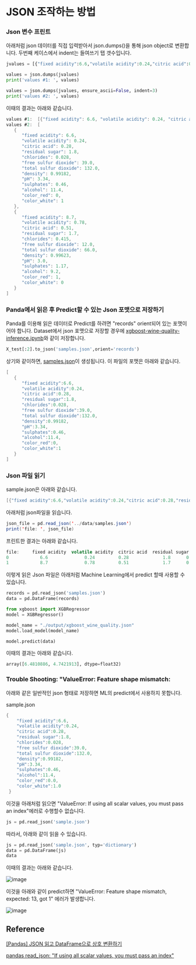 # JSON 조작하는 방법


### Json 변수 프린트

아래처럼 json 데이터를 직접 입력받아서 json.dumps()을 통해 json object로 변환합니다. 두번째 케이스에서 indent는 들여쓰기 탭 갯수입니다. 

```python
jvalues = [{"fixed acidity":6.6,"volatile acidity":0.24,"citric acid":0.28,"residual sugar":1.8,"chlorides":0.028,"free sulfur dioxide":39.0,"total sulfur dioxide":132.0,"density":0.99182,"pH":3.34,"sulphates":0.46,"alcohol":11.4,"color_red":0,"color_white":1},{"fixed acidity":8.7,"volatile acidity":0.78,"citric acid":0.51,"residual sugar":1.7,"chlorides":0.415,"free sulfur dioxide":12.0,"total sulfur dioxide":66.0,"density":0.99623,"pH":3.0,"sulphates":1.17,"alcohol":9.2,"color_red":1,"color_white":0}]

values = json.dumps(jvalues)
print('values #1: ', values)

values = json.dumps(jvalues, ensure_ascii=False, indent=3)
print('values #2: ', values)
```

이때의 결과는 아래와 같습니다. 
```java
values #1:  [{"fixed acidity": 6.6, "volatile acidity": 0.24, "citric acid": 0.28, "residual sugar": 1.8, "chlorides": 0.028, "free sulfur dioxide": 39.0, "total sulfur dioxide": 132.0, "density": 0.99182, "pH": 3.34, "sulphates": 0.46, "alcohol": 11.4, "color_red": 0, "color_white": 1}, {"fixed acidity": 8.7, "volatile acidity": 0.78, "citric acid": 0.51, "residual sugar": 1.7, "chlorides": 0.415, "free sulfur dioxide": 12.0, "total sulfur dioxide": 66.0, "density": 0.99623, "pH": 3.0, "sulphates": 1.17, "alcohol": 9.2, "color_red": 1, "color_white": 0}]
values #2:  [
   {
      "fixed acidity": 6.6,
      "volatile acidity": 0.24,
      "citric acid": 0.28,
      "residual sugar": 1.8,
      "chlorides": 0.028,
      "free sulfur dioxide": 39.0,
      "total sulfur dioxide": 132.0,
      "density": 0.99182,
      "pH": 3.34,
      "sulphates": 0.46,
      "alcohol": 11.4,
      "color_red": 0,
      "color_white": 1
   },
   {
      "fixed acidity": 8.7,
      "volatile acidity": 0.78,
      "citric acid": 0.51,
      "residual sugar": 1.7,
      "chlorides": 0.415,
      "free sulfur dioxide": 12.0,
      "total sulfur dioxide": 66.0,
      "density": 0.99623,
      "pH": 3.0,
      "sulphates": 1.17,
      "alcohol": 9.2,
      "color_red": 1,
      "color_white": 0
   }
]
```

### Panda에서 읽은 후 Predict할 수 있는 Json 포맷으로 저장하기 

Panda를 이용해 읽은 데이터로 Predict를 하려면 "records" orient되어 있는 포맷이어야 합니다. Dataset에서 json 포맷으로 저장할 경우에 [xgboost-wine-quality-inference.ipynb](https://github.com/kyopark2014/ML-Algorithms/blob/main/kaggle/xgboost-wine-quality/xgboost-wine-quality-inference.ipynb)와 같이 저장합니다.

```python
X_test[:2].to_json('samples.json',orient='records')
```

상기와 같이하면, [samples.json](https://github.com/kyopark2014/ML-Algorithms/blob/main/kaggle/xgboost-wine-quality/samples.json)이 생성됩니다. 이 파일의 포맷은 아래와 같습니다. 

```java
[
   {
      "fixed acidity":6.6,
      "volatile acidity":0.24,
      "citric acid":0.28,
      "residual sugar":1.8,
      "chlorides":0.028,
      "free sulfur dioxide":39.0,
      "total sulfur dioxide":132.0,
      "density":0.99182,
      "pH":3.34,
      "sulphates":0.46,
      "alcohol":11.4,
      "color_red":0,
      "color_white":1
   }
]
```


### Json 파일 읽기

sample.json은 아래와 같습니다.

```java
[{"fixed acidity":6.6,"volatile acidity":0.24,"citric acid":0.28,"residual sugar":1.8,"chlorides":0.028,"free sulfur dioxide":39.0,"total sulfur dioxide":132.0,"density":0.99182,"pH":3.34,"sulphates":0.46,"alcohol":11.4,"color_red":0,"color_white":1},{"fixed acidity":8.7,"volatile acidity":0.78,"citric acid":0.51,"residual sugar":1.7,"chlorides":0.415,"free sulfur dioxide":12.0,"total sulfur dioxide":66.0,"density":0.99623,"pH":3.0,"sulphates":1.17,"alcohol":9.2,"color_red":1,"color_white":0}]
```

아래처럼 json파일을 읽습니다.

```java
json_file = pd.read_json('../data/samples.json')
print('file: ', json_file)
```

프린트한 결과는 아래와 같습니다. 
```java
file:     fixed acidity  volatile acidity  citric acid  residual sugar  chlorides  free sulfur dioxide  ...  density    pH  sulphates  alcohol  color_red  color_white
0            6.6              0.24         0.28             1.8      0.028                   39  ...  0.99182  3.34       0.46     11.4          0            1
1            8.7              0.78         0.51             1.7      0.415                   12  ...  0.99623  3.00       1.17      9.2          1            0
```


이렇게 읽은 Json 파일은 아래처럼 Machine Learning에서 predict 할때 사용할 수 있습니다. 

```python
records = pd.read_json('samples.json')
data = pd.DataFrame(records)

from xgboost import XGBRegressor
model = XGBRegressor()

model_name = "./output/xgboost_wine_quality.json"
model.load_model(model_name)

model.predict(data)
```

이때의 결과는 아래와 같습니다. 

```python
array([6.4810886, 4.7421913], dtype=float32)
```




### Trouble Shooting: "ValueError: Feature shape mismatch:

아래와 같은 일반적인 json 형태로 저장하면 ML의 predict에서 사용하지 못합니다. 

sample.json

```java
{
    "fixed acidity":6.6,
    "volatile acidity":0.24,
    "citric acid":0.28,
    "residual sugar":1.8,
    "chlorides":0.028,
    "free sulfur dioxide":39.0,
    "total sulfur dioxide":132.0,
    "density":0.99182,
    "pH":3.34,
    "sulphates":0.46,
    "alcohol":11.4,
    "color_red":0.0,
    "color_white":1.0
 }
```

이것을 아래처럼 읽으면 "ValueError: If using all scalar values, you must pass an index"에러로 수행할수 없습니다.
```python
js = pd.read_json('sample.json')
```

따라서, 아래와 같이 읽을 수 있습니다.

```python
js = pd.read_json('sample.json', typ='dictionary')
data = pd.DataFrame(js)
data
```

이때의 결과는 아래와 같습니다.

![image](https://user-images.githubusercontent.com/52392004/199205986-8fc6473c-3200-4387-8209-41934f801844.png)

이것을 아래와 같이 predict하면 "ValueError: Feature shape mismatch, expected: 13, got 1" 에러가 발생합니다. 

![image](https://user-images.githubusercontent.com/52392004/199206243-cd29217a-5967-44dd-92be-5b5f73cf51aa.png)





## Reference 

[[Pandas] JSON 읽고 DataFrame으로 상호 변환하기](https://bio-info.tistory.com/113)

[pandas read_json: "If using all scalar values, you must pass an index"](https://stackoverflow.com/questions/38380795/pandas-read-json-if-using-all-scalar-values-you-must-pass-an-index)
